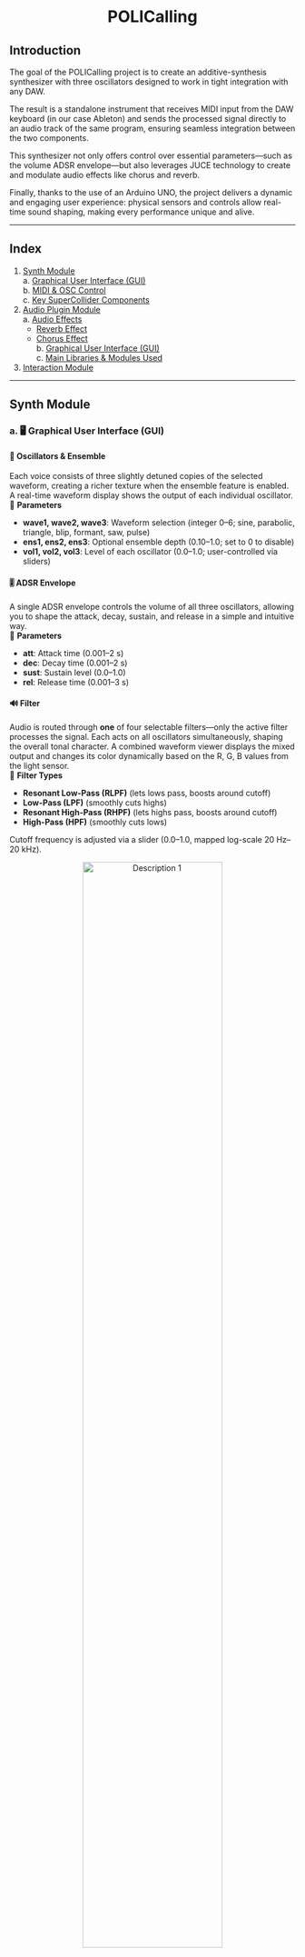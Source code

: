 <h1 align="center">POLICalling</h1>

## Introduction

The goal of the POLICalling project is to create an additive-synthesis synthesizer with three oscillators designed to work in tight integration with any DAW.

The result is a standalone instrument that receives MIDI input from the DAW keyboard (in our case Ableton) and sends the processed signal directly to an audio track of the same program, ensuring seamless integration between the two components.

This synthesizer not only offers control over essential parameters—such as the volume ADSR envelope—but also leverages JUCE technology to create and modulate audio effects like chorus and reverb.

Finally, thanks to the use of an Arduino UNO, the project delivers a dynamic and engaging user experience: physical sensors and controls allow real-time sound shaping, making every performance unique and alive.

---

## Index

1. [Synth Module](#synth-module)  
   a. [Graphical User Interface (GUI)](#graphical-user-interface-gui)  
   b. [MIDI & OSC Control](#midi--osc-control)  
   c. [Key SuperCollider Components](#key-supercollider-components)  
2. [Audio Plugin Module](#audio-plugin-module)  
   a. [Audio Effects](#audio-effects)  
      - [Reverb Effect](#reverb-effect)  
      - [Chorus Effect](#chorus-effect)  
   b. [Graphical User Interface (GUI)](#graphical-user-interface-gui)  
   c. [Main Libraries & Modules Used](#main-libraries--modules-used)  
3. [Interaction Module](#interaction-module)

---

## Synth Module

### a. 🖥️ Graphical User Interface (GUI)

#### 🎹 Oscillators & Ensemble
Each voice consists of three slightly detuned copies of the selected waveform, creating a richer texture when the ensemble feature is enabled. A real-time waveform display shows the output of each individual oscillator.  
🧩 **Parameters**  
- **wave1, wave2, wave3**: Waveform selection (integer 0–6; sine, parabolic, triangle, blip, formant, saw, pulse)  
- **ens1, ens2, ens3**: Optional ensemble depth (0.10–1.0; set to 0 to disable)  
- **vol1, vol2, vol3**: Level of each oscillator (0.0–1.0; user-controlled via sliders)

#### 🎚️ ADSR Envelope
A single ADSR envelope controls the volume of all three oscillators, allowing you to shape the attack, decay, sustain, and release in a simple and intuitive way.  
🧩 **Parameters**  
- **att**: Attack time (0.001–2 s)  
- **dec**: Decay time (0.001–2 s)  
- **sust**: Sustain level (0.0–1.0)  
- **rel**: Release time (0.001–3 s)

#### 🔊 Filter
Audio is routed through **one** of four selectable filters—only the active filter processes the signal. Each acts on all oscillators simultaneously, shaping the overall tonal character. A combined waveform viewer displays the mixed output and changes its color dynamically based on the R, G, B values from the light sensor.  
🧩 **Filter Types**  
- **Resonant Low-Pass (RLPF)** (lets lows pass, boosts around cutoff)  
- **Low-Pass (LPF)** (smoothly cuts highs)  
- **Resonant High-Pass (RHPF)** (lets highs pass, boosts around cutoff)  
- **High-Pass (HPF)** (smoothly cuts lows)  

Cutoff frequency is adjusted via a slider (0.0–1.0, mapped log-scale 20 Hz–20 kHz).

<p align="center">
  <img src="images/images/Synth.jpeg" width="70%" alt="Description 1" />
</p>



---

### b. 🎛️ MIDI & OSC Control
- **MIDI**:  
  - `noteOn` → instantiate synth with note frequency & velocity  
  - `noteOff` → release envelope  
- **OSC**:  
  - `/wave [i1, i2, i3]` → set `wave1–3`  
  - `/volumes [f1, f2, f3]` → set `vol1–3`  
  - `/ensemble [f1, f2, f3]` → set `ens1–3`  
  - `/env [att, dec, sust, rel]` → set ADSR parameters  
  - `/filter/type [0–3]` → select filter (0=RLPF, 1=LPF, 2=RHPF, 3=HPF)  
  - `/filter/freq [0.0–1.0]` → set cutoff frequency  

---

### c. 🛠️ Key SuperCollider Components
- **SynthDef / Synth**: defines and spawns the synth voices  
- **EnvGen.kr**: ADSR envelope generator  
- **Select.ar** + **Splay.ar**: waveform selection and detuned voice generation  
- **RLPF.ar, LPF.ar, RHPF.ar, HPF.ar**: selectable filter processing  
- **MIDIdef**: MIDI event handling  
- **OSCdef**: OSC parameter updates  

---

## Audio Plugin Module

### 🔧 Overview

**Audio Plugin Module** is a cross-platform audio plugin built using the JUCE framework. It integrates two high-quality audio effects—**Reverb** and **Chorus**—with a carefully designed user interface that enables intuitive real-time control. The plugin supports VST3, AU, and standalone formats.

---

### a. 🎛️ Audio Effects

#### 1. **Reverb Effect**  
Adds spatial depth and ambience to the sound by simulating natural room reflections.

##### 🧩 Parameters:
- **Size (`size`)**: Controls the virtual room size (0%–100%)
- **Damping (`damp`)**: Controls high-frequency absorption (0%–100%)
- **Width (`width`)**: Adjusts stereo spread (0%–100%)
- **Mix (`mix`)**: Sets the wet/dry signal ratio (0%–100%)
- **Freeze (`freeze`)**: Freezes the reverb tail for ambient/sustain effects (boolean)

#### 2. **Chorus Effect**  
Modulates a delayed copy of the signal to create a rich, multi-voice texture.

##### 🧩 Parameters:
- **Rate (`rate`)**: Modulation speed of the LFO (Hz)
- **Depth (`depth`)**: Modulation intensity (0%–100%)
- **Centre Delay (`centreDelay`)**: Base delay around which modulation occurs (ms)
- **Feedback (`feedback`)**: Feeds part of the output back into the input (0%–100%)
- **Mix (`mixChorus`)**: Wet/dry balance (0%–100%)

##### 🛠️ Key JUCE Functions:
- `juce::Reverb`, `juce::dsp::Chorus` class for core effect
- `AudioProcessorValueTreeState` for parameter-value linking
- `SliderAttachment` and `ButtonAttachment` for GUI binding

---

### b. 🖥️ Graphical User Interface (GUI)

The interface is modular and responsive, composed of:

- `PluginEditor` – main container with scaling and keyboard handling
- `EditorContent` – inner component managing all effect controls

<p align="center">
  <img src="images/images/Plugin.jpg" width="70%" />
</p>

#### 🖼️ Layout Features:
- Sliders grouped and aligned for **Reverb** and **Chorus** effects
- Use of `explicitFocusOrder` for keyboard accessibility
- Visual feedback through color themes (`MyColours`) and custom styling

---

### c. 📚 Main Libraries & Modules Used

| JUCE Module                      | Purpose                                  |
|----------------------------------|------------------------------------------|
| `juce_audio_processors`          | Plugin framework & parameter management  |
| `juce_dsp`                       | Audio effect algorithms (Reverb/Chorus)  |
| `juce_gui_basics/extra`          | GUI components, sliders, buttons         |
| `juce_core`, `data_structures`   | Utilities and internal data binding      |

---

## Interaction Module

### a. ⚡ Touch → Trigger  
When your finger touches the capacitive sensor, it activates the light sensor instead of just registering a click.

### b. 💡 On-demand Light Sampling  
The ambient light sensor instantly records the current readings of R, G, B, and Clear (brightness).

### c. 🎚️ Real-time Timbre Modulation  
These four values (R, G, B, C) are sent from Arduino to the Processing application, which maps R/G/B to oscillator waveform choices and C (brightness) to the filter cutoff. Touch sensor timing adjusts the ADSR attack parameter.
